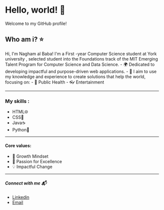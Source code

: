  # Hello, world! 💫

 Welcome to my GitHub profile!


  ## Who am i? ⭐️


  Hi, I'm Nagham al Baba! I'm a First -year Computer Science student at York university , selected student into the Foundations track of the MIT Emerging Talent Program for Computer Science and Data Science. - 
  🌍 
  Dedicated to developing impactful and purpose-driven web applications. - 🌱 I aim to use my knowledge and experience to create solutions that help the world, focusing on: - 💊 Public Health - 👓 Entertainment

---


  ### My skills :
   -   HTML🌐
   -   CSS🎨
   -   Java☕️
   -   Python🐍



---


 #### Core values:
   
   -   🌟  Growth Mindset
   -   🚀  Passion for Excellence
   -   💡  Impactful Change

---


 ##### Connect with me 📬


   - [Linkedin](linkedin.com/in/nagham-al-baba-457958339)
   - [Email](naghambaba1@gmail.com)
